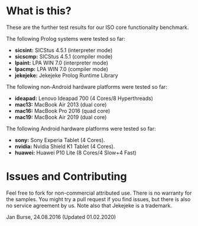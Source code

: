 # What is this?

These are the further test results for our ISO core functionality benchmark.

The following Prolog systems were tested so far:
- **sicsint:** SICStus 4.5.1 (interpreter mode)
- **sicscmp:** SICStus 4.5.1 (compiler mode)
- **lpaint:** LPA WIN 7.0 (interpreter mode)
- **lpacmp:** LPA WIN 7.0 (compiler mode)
- **jekejeke:** Jekejeke Prolog Runtime Library

The following non-Android hardware platforms were tested so far:
- **ideapad:** Lenovo Ideapad 700 (4 Cores/8 Hyperthreads)
- **mac13:** MacBook Air 2013 (dual core)
- **mac16:** MacBook Pro 2016 (quad core)
- **mac19:** MacBook Air 2019 (dual core)

The following Android hardware platforms were tested so far:
- **sony:** Sony Experia Tablet (4 Cores).
- **nvidia:** Nvidia Shield K1 Tablet (4 Cores).
- **huawei:** Huawei P10 Lite (8 Cores/4 Slow+4 Fast)

# Issues and Contributing

Feel free to fork for non-commercial attributed use. There
is no warranty for the samples. You might try a pull
request if you find issues, but there is also no service
agreement by us. Note also that Jekejeke is a trademark.

Jan Burse, 24.08.2016 (Updated 01.02.2020)